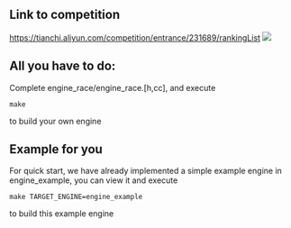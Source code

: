 ## Link to competition
https://tianchi.aliyun.com/competition/entrance/231689/rankingList
![](https://pic2.zhimg.com/80/v2-82a34d3c48d049391cf5226ece1cb093_1440w.jpg?source=1940ef5c)

## All you have to do:

Complete engine_race/engine_race.[h,cc], and execute

```
make
```
to build your own engine

## Example for you

For quick start, we have already implemented a simple
example engine in engine_example, you can view it and execute

```
make TARGET_ENGINE=engine_example
```
to build this example engine
